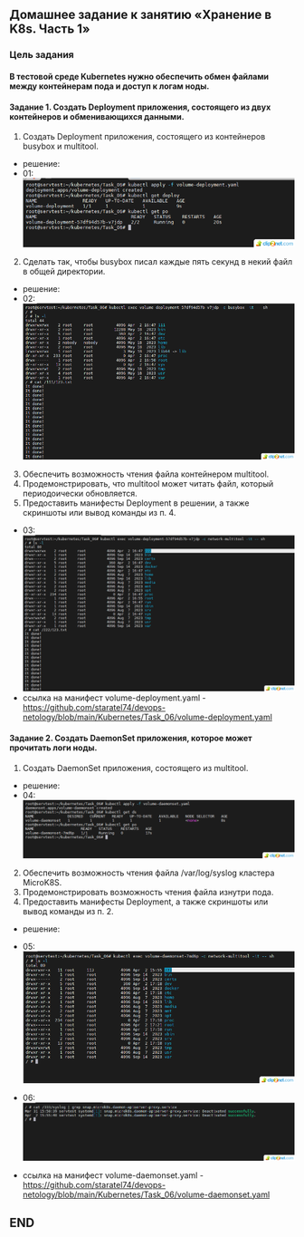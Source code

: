 ## Домашнее задание к занятию «Хранение в K8s. Часть 1» 

### Цель задания 
#### В тестовой среде Kubernetes нужно обеспечить обмен файлами между контейнерам пода и доступ к логам ноды. 

#### Задание 1. Создать Deployment приложения, состоящего из двух контейнеров и обменивающихся данными.
1. Создать Deployment приложения, состоящего из контейнеров busybox и multitool.
* решение:
* 01: ![01](img/01.png)
2. Сделать так, чтобы busybox писал каждые пять секунд в некий файл в общей директории.
* решение:
* 02: ![02](img/02.png)
3. Обеспечить возможность чтения файла контейнером multitool.
4. Продемонстрировать, что multitool может читать файл, который периодоически обновляется.
5. Предоставить манифесты Deployment в решении, а также скриншоты или вывод команды из п. 4.
* 03: ![03](img/03.png)
* ссылка на манифест volume-deployment.yaml - https://github.com/staratel74/devops-netology/blob/main/Kubernetes/Task_06/volume-deployment.yaml

#### Задание 2. Создать DaemonSet приложения, которое может прочитать логи ноды.
1. Создать DaemonSet приложения, состоящего из multitool.
* решение:
* 04: ![04](img/04.png)
2. Обеспечить возможность чтения файла /var/log/syslog кластера MicroK8S.
3. Продемонстрировать возможность чтения файла изнутри пода.
4. Предоставить манифесты Deployment, а также скриншоты или вывод команды из п. 2.
* решение:
* 05: ![05](img/05.png)

* 06: ![06](img/06.png)
* ссылка на манифест volume-daemonset.yaml - https://github.com/staratel74/devops-netology/blob/main/Kubernetes/Task_06/volume-daemonset.yaml

## END